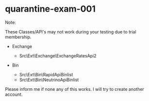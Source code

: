 # quarantine-exam-001

Note:

These Classes/API's may not work during your testing due to trial membership. 

* Exchange
  - Src\Ext\Exchange\ExchangeRatesApi2
  
* Bin
  - Src\Ext\Bin\RapidApiBinlist
  - Src\Ext\Bin\NeutrinoApiBinlist
  
Please inform me if none any of this works. I will try to create another account.
